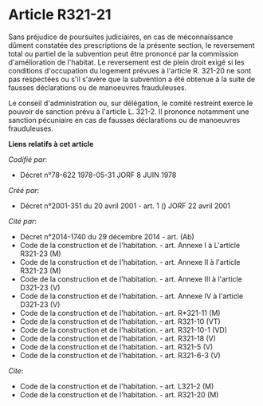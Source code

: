 # Article R321-21

Sans préjudice de poursuites judiciaires, en cas de méconnaissance dûment constatée des prescriptions de la présente section,
le reversement total ou partiel de la subvention peut être prononcé par la commission d'amélioration de l'habitat. Le
reversement est de plein droit exigé si les conditions d'occupation du logement prévues à l'article R. 321-20 ne sont pas
respectées ou s'il s'avère que la subvention a été obtenue à la suite de fausses déclarations ou de manoeuvres frauduleuses.

Le conseil d'administration ou, sur délégation, le comité restreint exerce le pouvoir de sanction prévu à l'article L. 321-2.
Il prononce notamment une sanction pécuniaire en cas de fausses déclarations ou de manoeuvres frauduleuses.

**Liens relatifs à cet article**

_Codifié par_:

  - Décret n°78-622 1978-05-31 JORF 8 JUIN 1978

_Créé par_:

  - Décret n°2001-351 du 20 avril 2001 - art. 1 () JORF 22 avril 2001

_Cité par_:

  - Décret n°2014-1740 du 29 décembre 2014 - art. (Ab)
  - Code de la construction et de l'habitation. - art. Annexe I à L'article R321-23 (M)
  - Code de la construction et de l'habitation. - art. Annexe II à l'article R321-23 (M)
  - Code de la construction et de l'habitation. - art. Annexe III à l'article D321-23 (V)
  - Code de la construction et de l'habitation. - art. Annexe IV à l'article D321-23 (V)
  - Code de la construction et de l'habitation. - art. R*321-11 (M)
  - Code de la construction et de l'habitation. - art. R321-10 (VT)
  - Code de la construction et de l'habitation. - art. R321-10-1 (VD)
  - Code de la construction et de l'habitation. - art. R321-18 (V)
  - Code de la construction et de l'habitation. - art. R321-5 (V)
  - Code de la construction et de l'habitation. - art. R321-6-3 (V)

_Cite_:

  - Code de la construction et de l'habitation. - art. L321-2 (M)
  - Code de la construction et de l'habitation. - art. R321-20 (M)
